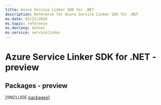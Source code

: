 ```yaml
---
title: Azure Service Linker SDK for .NET
description: Reference for Azure Service Linker SDK for .NET
ms.date: 02/21/2024
ms.topic: reference
ms.devlang: dotnet
ms.service: servicelinker
---
```

# Azure Service Linker SDK for .NET - preview
## Packages - preview
[!INCLUDE [packages](service-linker-index.md)]